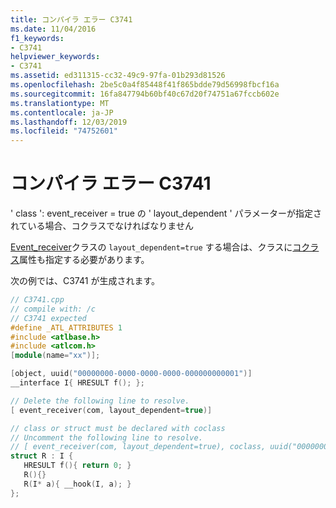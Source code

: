 ```yaml
---
title: コンパイラ エラー C3741
ms.date: 11/04/2016
f1_keywords:
- C3741
helpviewer_keywords:
- C3741
ms.assetid: ed311315-cc32-49c9-97fa-01b293d81526
ms.openlocfilehash: 2be5c0a4f85448f41f865bdde79d56998fbcf16a
ms.sourcegitcommit: 16fa847794b60bf40c67d20f74751a67fccb602e
ms.translationtype: MT
ms.contentlocale: ja-JP
ms.lasthandoff: 12/03/2019
ms.locfileid: "74752601"
---
```

# <a name="compiler-error-c3741"></a>コンパイラ エラー C3741

' class ': event_receiver = true の ' layout_dependent ' パラメーターが指定されている場合、コクラスでなければなりません

[Event_receiver](../../windows/event-receiver.md)クラスの `layout_dependent=true` する場合は、クラスに[コクラス](../../windows/coclass.md)属性も指定する必要があります。

次の例では、C3741 が生成されます。

```cpp
// C3741.cpp
// compile with: /c
// C3741 expected
#define _ATL_ATTRIBUTES 1
#include <atlbase.h>
#include <atlcom.h>
[module(name="xx")];

[object, uuid("00000000-0000-0000-0000-000000000001")]
__interface I{ HRESULT f(); };

// Delete the following line to resolve.
[ event_receiver(com, layout_dependent=true)]

// class or struct must be declared with coclass
// Uncomment the following line to resolve.
// [ event_receiver(com, layout_dependent=true), coclass, uuid("00000000-0000-0000-0000-000000000002")]
struct R : I {
   HRESULT f(){ return 0; }
   R(){}
   R(I* a){ __hook(I, a); }
};
```
